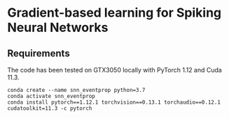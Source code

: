 # Gradient-based learning for Spiking Neural Networks
## Requirements
The code has been tested on GTX3050 locally with PyTorch 1.12 and Cuda 11.3.
```Shell
conda create --name snn_eventprop python=3.7
conda activate snn_eventprop
conda install pytorch==1.12.1 torchvision==0.13.1 torchaudio==0.12.1 cudatoolkit=11.3 -c pytorch
```
